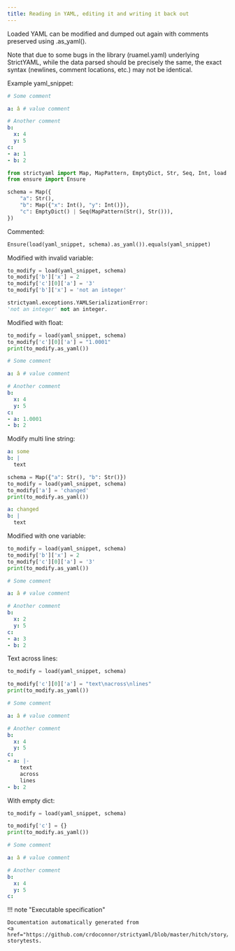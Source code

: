 ```yaml
---
title: Reading in YAML, editing it and writing it back out
---
```



Loaded YAML can be modified and dumped out again with
comments preserved using .as_yaml().

Note that due to some bugs in the library (ruamel.yaml)
underlying StrictYAML, while the data parsed should
be precisely the same, the exact syntax (newlines, comment
locations, etc.) may not be identical.


Example yaml_snippet:

```yaml
# Some comment

a: â # value comment

# Another comment
b:
  x: 4
  y: 5
c:
- a: 1
- b: 2

```


```python
from strictyaml import Map, MapPattern, EmptyDict, Str, Seq, Int, load
from ensure import Ensure

schema = Map({
    "a": Str(),
    "b": Map({"x": Int(), "y": Int()}),
    "c": EmptyDict() | Seq(MapPattern(Str(), Str())),
})

```



Commented:


```python
Ensure(load(yaml_snippet, schema).as_yaml()).equals(yaml_snippet)

```




Modified with invalid variable:


```python
to_modify = load(yaml_snippet, schema)
to_modify['b']['x'] = 2
to_modify['c'][0]['a'] = '3'
to_modify['b']['x'] = 'not an integer'

```


```python
strictyaml.exceptions.YAMLSerializationError:
'not an integer' not an integer.
```




Modified with float:


```python
to_modify = load(yaml_snippet, schema)
to_modify['c'][0]['a'] = "1.0001"
print(to_modify.as_yaml())

```

```yaml
# Some comment

a: â # value comment

# Another comment
b:
  x: 4
  y: 5
c:
- a: 1.0001
- b: 2
```




Modify multi line string:

```yaml
a: some
b: |
  text

```


```python
schema = Map({"a": Str(), "b": Str()})
to_modify = load(yaml_snippet, schema)
to_modify['a'] = 'changed'
print(to_modify.as_yaml())

```

```yaml
a: changed
b: |
  text
```




Modified with one variable:


```python
to_modify = load(yaml_snippet, schema)
to_modify['b']['x'] = 2
to_modify['c'][0]['a'] = '3'
print(to_modify.as_yaml())

```

```yaml
# Some comment

a: â # value comment

# Another comment
b:
  x: 2
  y: 5
c:
- a: 3
- b: 2
```




Text across lines:


```python
to_modify = load(yaml_snippet, schema)

to_modify['c'][0]['a'] = "text\nacross\nlines"
print(to_modify.as_yaml())

```

```yaml
# Some comment

a: â # value comment

# Another comment
b:
  x: 4
  y: 5
c:
- a: |-
    text
    across
    lines
- b: 2
```




With empty dict:


```python
to_modify = load(yaml_snippet, schema)

to_modify['c'] = {}
print(to_modify.as_yaml())

```

```yaml
# Some comment

a: â # value comment

# Another comment
b:
  x: 4
  y: 5
c:
```







!!! note "Executable specification"

    Documentation automatically generated from 
    <a href="https://github.com/crdoconnor/strictyaml/blob/master/hitch/story/roundtrip.story">roundtrip.story
    storytests.